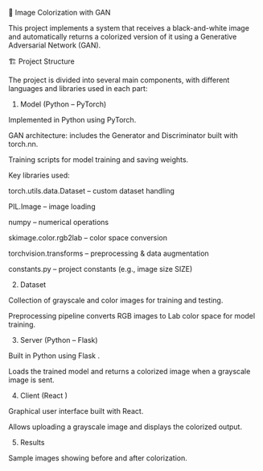 🎨 Image Colorization with GAN

This project implements a system that receives a black-and-white image and automatically returns a colorized version of it using a Generative Adversarial Network (GAN).

🏗️ Project Structure

The project is divided into several main components, with different languages and libraries used in each part:

1. Model (Python – PyTorch)

Implemented in Python using PyTorch.

GAN architecture: includes the Generator and Discriminator built with torch.nn.

Training scripts for model training and saving weights.

Key libraries used:

torch.utils.data.Dataset – custom dataset handling

PIL.Image – image loading

numpy – numerical operations

skimage.color.rgb2lab – color space conversion

torchvision.transforms – preprocessing & data augmentation

constants.py – project constants (e.g., image size SIZE)

2. Dataset

Collection of grayscale and color images for training and testing.

Preprocessing pipeline converts RGB images to Lab color space for model training.

3. Server (Python – Flask)

Built in Python using Flask .

Loads the trained model and returns a colorized image when a grayscale image is sent.

4. Client (React )

Graphical user interface built with React.

Allows uploading a grayscale image and displays the colorized output.

5. Results

Sample images showing before and after colorization.
